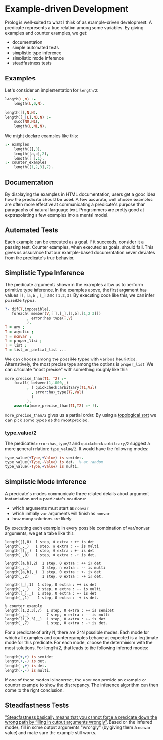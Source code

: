# Example-driven Development

Prolog is well-suited to what I think of as example-driven development.  A predicate represents a true relation among some variables. By giving examples and counter examples, we get:

  * documentation
  * simple automated tests
  * simplistic type inference
  * simplistic mode inference
  * steadfastness tests

## Examples

Let's consider an implementation for `length/2`:

```prolog
length(L,N) :-
    length(L,0,N).
    
length([],N,N).
length([_|L],N0,N) :-
    succ(N0,N1),
    length(L,N1,N).
```

We might declare examples like this:

```prolog
:- examples
    length([],0),
    length([a,b],2),
    length([_],1).
:- counter_examples
    length([1,2,3],7).
```

## Documentation

By displaying the examples in HTML documentation, users get a good idea how the predicate should be used.  A few accurate, well chosen examples are often more effective at communicating a predicate's purpose than paragraphs of natural language text.  Programmers are pretty good at exptrapolating a few examples into a mental model.

## Automated Tests

Each example can be executed as a goal.  If it succeeds, consider it a passing test.  Counter examples, when executed as goals, should fail.  This gives us assurance that our example-based documentation never deviates from the predicate's true behavior.

## Simplistic Type Inference

The predicate arguments shown in the examples allow us to perform primitive type inference.  In the examples above, the first argument has values `[]`, `[a,b]`, `[_]` and `[1,2,3]`.  By executing code like this, we can infer possible types:

```prolog
?- dif(T,impossible),
   foreach( member(V,[[],[_],[a,b],[1,2,3]])
          , error:has_type(T,V)
          ).
T = any ;
T = acyclic ;
T = nonvar ;
T = proper_list ;
T = list ;
T = list_or_partial_list ...
```

We can choose among the possible types with various heuristics.  Alternatively, the most precise type among the options is `proper_list`.  We can calculate "most precise" with something roughly like this:

```prolog
more_precise_than(T1, T2) :-
    forall( between(1,1000,_)
          , ( quickcheck:arbitrary(T1,Val)
            , error:has_type(T2,Val)
            )
          ),
    asserta(more_precise_than(T1,T2) :- !).
```

`more_precise_than/2` gives us a partial order.  By using a [topological sort](http://en.wikipedia.org/wiki/Topological_sorting) we can pick some types as the most precise.

### type_value/2

The predicates `error:has_type/2` and `quickcheck:arbitrary/2` suggest a more general relation: `type_value/2`.  It would have the following modes:

```prolog
type_value(+Type,+Value) is semidet.
type_value(+Type,-Value) is det.  % at random
type_value(-Type,+Value) is multi.
```

## Simplistic Mode Inference

A predicate's modes communicate three related details about argument instantiation and a predicate's solutions:

  * which arguments must start as `nonvar`
  * which initially `var` arguments will finish as `nonvar`
  * how many solutions are likely

By executing each example in every possible combination of var/nonvar arguments, we get a table like this:

```
length([],0)  1 step, 0 extra : ++ is det
length(_,_)   1 step, n extra : -- is multi
length([],_)  1 step, 0 extra : +- is det
length(_,0)   1 step, 0 extra : -+ is det.

length([a,b],2)  1 step, 0 extra : ++ is det
length(_,_)      3 step, n extra : -- is multi
length([a,b],_)  1 step, 0 extra : +- is det
length(_,2)      1 step, 0 extra : -+ is det.

length([_],1)  1 step, 0 extra : ++ is det
length(_,_)    2 step, n extra : -- is multi
length([_],_)  1 step, 0 extra : +- is det
length(_,1)    1 step, 0 extra : -+ is det.

% counter example
length([1,2,3],7)  1 step, 0 extra : ++ is semidet
length(_,_)        7 step, n extra : -- is multi
length([1,2,3],_)  1 step, 0 extra : +- is det
length(_,7)        1 step, 0 extra : -+ is det.
```

For a predicate of arity N, there are 2^N possible modes.  Each mode for which all examples and counterexamples behave as expected is a legitimate mode for this predicate.  For each mode, choose the determinism with the most solutions.  For length/2, that leads to the following inferred modes:

```prolog
length(+,+) is semidet.
length(+,-) is det.
length(-,+) is det.
length(-,-) is multi.
```

If one of these modes is incorrect, the user can provide an example or counter example to show the discrepancy.  The inference algorithm can then come to the right conclusion.

## Steadfastness Tests

["Steadfastness basically means that you cannot force a predicate down the wrong path by filling in output arguments wrongly"](http://permalink.gmane.com/gmane.comp.lang.ai.prolog.swi/9785).  Based on the inferred modes, fill in some output arguments "wrongly" (by giving them a `nonvar` value) and make sure the example still works.
